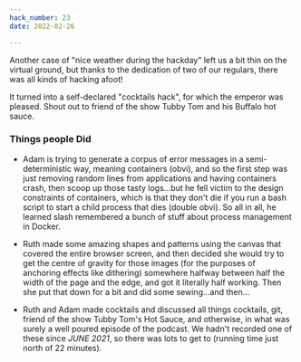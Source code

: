 ```yaml
---
hack_number: 23
date: 2022-02-26

---
```


Another case of "nice weather during the hackday" left us a bit thin on the virtual ground, but thanks to the dedication of two of our regulars, there was all kinds of hacking afoot!

It turned into a self-declared "cocktails hack", for which the emperor was pleased. Shout out to friend of the show Tubby Tom and his Buffalo hot sauce.

### Things people Did

- Adam is trying to generate a corpus of error messages in a semi-deterministic way, meaning containers (obvi), and so the first step was just removing random lines from applications and having containers crash, then scoop up those tasty logs...but he fell victim to the design constraints of containers, which is that they don't die if you run a bash script to start a child process that dies (double obvi). So all in all, he learned slash remembered a bunch of stuff about process management in Docker.

- Ruth made some amazing shapes and patterns using the canvas that covered the entire browser screen, and then decided she would try to get the centre of gravity for those images (for the purposes of anchoring effects like dithering) somewhere halfway between half the width of the page and the edge, and got it literally half working. Then she put that down for a bit and did some sewing...and then...

- Ruth and Adam made cocktails and discussed all things cocktails, git, friend of the show Tubby Tom's Hot Sauce, and otherwise, in what was surely a well poured episode of the podcast. We hadn't recorded one of these since *JUNE 2021*, so there was lots to get to (running time just north of 22 minutes).
